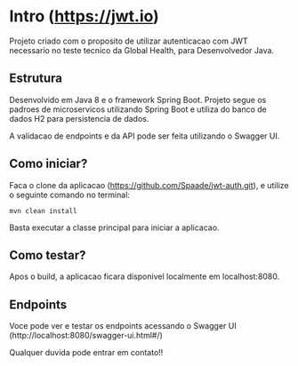 # Intro (https://jwt.io)

Projeto criado com o proposito de utilizar autenticacao com JWT necessario no teste tecnico da Global Health, para Desenvolvedor Java.

## Estrutura

Desenvolvido em Java 8 e o framework Spring Boot.
Projeto segue os padroes de microservicos utilizando Spring Boot e utiliza do banco de dados H2 para persistencia de dados.

A validacao de endpoints e da API pode ser feita utilizando o Swagger UI.

## Como iniciar?

Faca o clone da aplicacao (https://github.com/Spaade/jwt-auth.git), e utilize o seguinte comando no terminal:

```
mvn clean install
```

Basta executar a classe principal para iniciar a aplicacao.

## Como testar?

Apos o build, a aplicacao ficara disponivel localmente em localhost:8080.

## Endpoints

Voce pode ver e testar os endpoints acessando o Swagger UI (http://localhost:8080/swagger-ui.html#/)

Qualquer duvida pode entrar em contato!!
